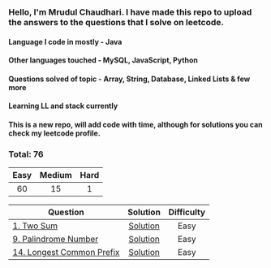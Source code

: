 ### Hello, I'm Mrudul Chaudhari. I have made this repo to upload the answers to the questions that I solve on leetcode.
#### Language I code in mostly - Java
#### Other languages touched - MySQL, JavaScript, Python

#### Questions solved of topic - Array, String, Database, Linked Lists & few more

#### Learning LL and stack currently

#### This is a new repo, will add code with time, although for solutions you can check my leetcode profile.


### Total: 76

|  Easy  | Medium | Hard |
|:------:|:------:|:----:|
|   60   |   15   |  1   | 

| Question | Solution | Difficulty |
|------------------------------------------------------------------------------------------------------------------------------------------------------------|:---------------------------------------------------------------------------------------------------------------------------------:|:----------:|
| [1. Two Sum](https://leetcode.com/problems/two-sum/) | [Solution](https://github.com/mrudulchaudhari/leetcode/blob/main/src/array/TwoSum) | Easy |
| [9. Palindrome Number](https://leetcode.com/problems/palindrome-number/) | [Solution](https://github.com/mrudulchaudhari/leetcode/blob/main/src/math/PalindromeNumber) | Easy |
| [14. Longest Common Prefix](https://leetcode.com/problems/longest-common-prefix/) | [Solution](https://github.com/mrudulchaudhari/leetcode/blob/main/src/string/LongestCommonPrefix) | Easy |
